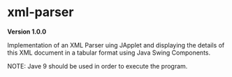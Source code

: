 # xml-parser

**Version 1.0.0**

Implementation of an XML Parser uing JApplet and displaying the details of this XML document in a tabular format using Java Swing Components.

NOTE: Jave 9 should be used in order to execute the program.


